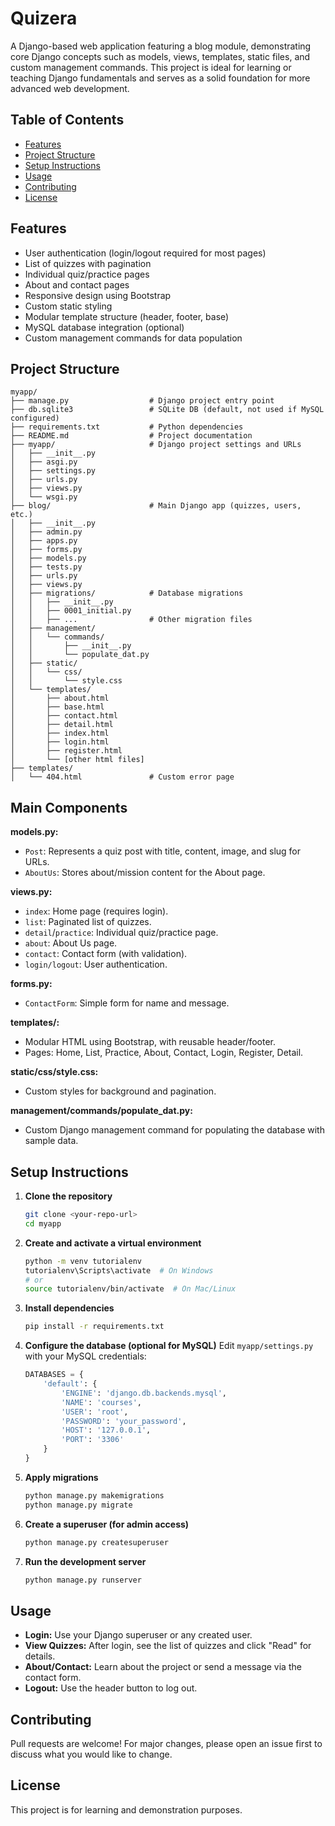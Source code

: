 # Quizera

A Django-based web application featuring a blog module, demonstrating core Django concepts such as models, views, templates, static files, and custom management commands. This project is ideal for learning or teaching Django fundamentals and serves as a solid foundation for more advanced web development.


## Table of Contents
- [Features](#features)
- [Project Structure](#project-structure)
- [Setup Instructions](#setup-instructions)
- [Usage](#usage)
- [Contributing](#contributing)
- [License](#license)

## Features
- User authentication (login/logout required for most pages)
- List of quizzes with pagination
- Individual quiz/practice pages
- About and contact pages
- Responsive design using Bootstrap
- Custom static styling
- Modular template structure (header, footer, base)
- MySQL database integration (optional)
- Custom management commands for data population

## Project Structure
```
myapp/
├── manage.py                  # Django project entry point
├── db.sqlite3                 # SQLite DB (default, not used if MySQL configured)
├── requirements.txt           # Python dependencies
├── README.md                  # Project documentation
├── myapp/                     # Django project settings and URLs
│   ├── __init__.py
│   ├── asgi.py
│   ├── settings.py
│   ├── urls.py
│   ├── views.py
│   └── wsgi.py
├── blog/                      # Main Django app (quizzes, users, etc.)
│   ├── __init__.py
│   ├── admin.py
│   ├── apps.py
│   ├── forms.py
│   ├── models.py
│   ├── tests.py
│   ├── urls.py
│   ├── views.py
│   ├── migrations/            # Database migrations
│   │   ├── __init__.py
│   │   ├── 0001_initial.py
│   │   ├── ...                # Other migration files
│   ├── management/
│   │   └── commands/
│   │       ├── __init__.py
│   │       └── populate_dat.py
│   ├── static/
│   │   └── css/
│   │       └── style.css
│   └── templates/
│       ├── about.html
│       ├── base.html
│       ├── contact.html
│       ├── detail.html
│       ├── index.html
│       ├── login.html
│       ├── register.html
│       └── [other html files]
├── templates/
│   └── 404.html               # Custom error page
```

## Main Components
**models.py:**
- `Post`: Represents a quiz post with title, content, image, and slug for URLs.
- `AboutUs`: Stores about/mission content for the About page.

**views.py:**
- `index`: Home page (requires login).
- `list`: Paginated list of quizzes.
- `detail`/`practice`: Individual quiz/practice page.
- `about`: About Us page.
- `contact`: Contact form (with validation).
- `login/logout`: User authentication.

**forms.py:**
- `ContactForm`: Simple form for name and message.

**templates/:**
- Modular HTML using Bootstrap, with reusable header/footer.
- Pages: Home, List, Practice, About, Contact, Login, Register, Detail.

**static/css/style.css:**
- Custom styles for background and pagination.

**management/commands/populate_dat.py:**
- Custom Django management command for populating the database with sample data.

## Setup Instructions
1. **Clone the repository**
   ```bash
   git clone <your-repo-url>
   cd myapp
   ```
2. **Create and activate a virtual environment**
   ```bash
   python -m venv tutorialenv
   tutorialenv\Scripts\activate  # On Windows
   # or
   source tutorialenv/bin/activate  # On Mac/Linux
   ```
3. **Install dependencies**
   ```bash
   pip install -r requirements.txt
   ```
4. **Configure the database (optional for MySQL)**
   Edit `myapp/settings.py` with your MySQL credentials:
   ```python
   DATABASES = {
       'default': {
           'ENGINE': 'django.db.backends.mysql',
           'NAME': 'courses',
           'USER': 'root',
           'PASSWORD': 'your_password',
           'HOST': '127.0.0.1',
           'PORT': '3306'
       }
   }
   ```
5. **Apply migrations**
   ```bash
   python manage.py makemigrations
   python manage.py migrate
   ```
6. **Create a superuser (for admin access)**
   ```bash
   python manage.py createsuperuser
   ```
7. **Run the development server**
   ```bash
   python manage.py runserver
   ```

## Usage
- **Login:** Use your Django superuser or any created user.
- **View Quizzes:** After login, see the list of quizzes and click "Read" for details.
- **About/Contact:** Learn about the project or send a message via the contact form.
- **Logout:** Use the header button to log out.

## Contributing
Pull requests are welcome! For major changes, please open an issue first to discuss what you would like to change.

## License
This project is for learning and demonstration purposes. 
